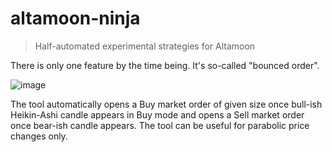# altamoon-ninja

> Half-automated experimental strategies for Altamoon

There is only one feature by the time being. It's so-called "bounced order".

![image](https://user-images.githubusercontent.com/1082083/143077866-1e1756c9-051d-43f8-bac6-c43e97285a22.png)

The tool automatically opens a Buy market order of given size once bull-ish Heikin-Ashi candle appears in Buy mode and opens a Sell market order once bear-ish candle appears. The tool can be useful for parabolic price changes only.
